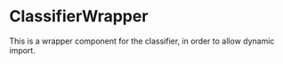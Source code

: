 # ClassifierWrapper

This is a wrapper component for the classifier, in order to allow dynamic import.
